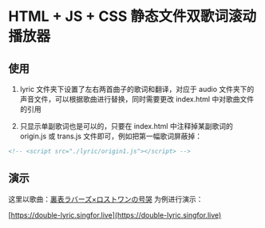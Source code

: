# HTML + JS + CSS 静态文件双歌词滚动播放器

## 使用

1. lyric 文件夹下设置了左右两首曲子的歌词和翻译，对应于 audio 文件夹下的声音文件，可以根据歌曲进行替换，同时需要更改 index.html 中对歌曲文件的引用

2. 只显示单副歌词也是可以的，只要在 index.html 中注释掉某副歌词的 origin.js 或 trans.js 文件即可，例如把第一幅歌词屏蔽掉：

```html
<!-- <script src="./lyric/origin1.js"></script> -->
```


## 演示

这里以歌曲：[裏表ラバーズ×ロストワンの号哭](https://music.163.com/#/song?id=28613680) 为例进行演示：

[https://double-lyric.singfor.live](https://double-lyric.singfor.live)
